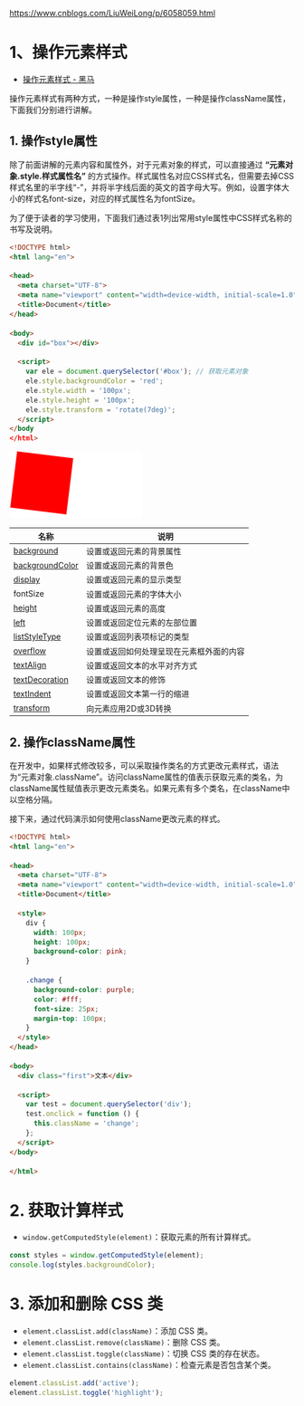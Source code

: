 https://www.cnblogs.com/LiuWeiLong/p/6058059.html



# 1、操作元素样式

* [操作元素样式 - 黑马](https://book.itheima.net/course/1258676978588860418/1277481554465005570/1277491444881301506)

操作元素样式有两种方式，一种是操作style属性，一种是操作className属性，下面我们分别进行讲解。

## 1. 操作style属性

除了前面讲解的元素内容和属性外，对于元素对象的样式，可以直接通过 **“元素对象.style.样式属性名”** 的方式操作。样式属性名对应CSS样式名，但需要去掉CSS样式名里的半字线“-”，并将半字线后面的英文的首字母大写。例如，设置字体大小的样式名font-size，对应的样式属性名为fontSize。

为了便于读者的学习使用，下面我们通过表1列出常用style属性中CSS样式名称的书写及说明。

```html
<!DOCTYPE html>
<html lang="en">

<head>
  <meta charset="UTF-8">
  <meta name="viewport" content="width=device-width, initial-scale=1.0">
  <title>Document</title>
</head>

<body>
  <div id="box"></div>

  <script>
    var ele = document.querySelector('#box'); // 获取元素对象
    ele.style.backgroundColor = 'red';
    ele.style.width = '100px';
    ele.style.height = '100px';
    ele.style.transform = 'rotate(7deg)';
  </script>
</body
</html>
```

![](images/003.png)

| **名称**                                                     | **说明**                                 |
| ------------------------------------------------------------ | ---------------------------------------- |
| [background](http://www.runoob.com/jsref/prop-style-background.html) | 设置或返回元素的背景属性                 |
| [backgroundColor](http://www.runoob.com/jsref/prop-style-backgroundcolor.html) | 设置或返回元素的背景色                   |
| [display](http://www.runoob.com/jsref/prop-style-display.html) | 设置或返回元素的显示类型                 |
| fontSize                                                     | 设置或返回元素的字体大小                 |
| [height](http://www.runoob.com/jsref/prop-style-height.html) | 设置或返回元素的高度                     |
| [left](http://www.runoob.com/jsref/prop-style-left.html)     | 设置或返回定位元素的左部位置             |
| [listStyleType](http://www.runoob.com/jsref/prop-style-liststyletype.html) | 设置或返回列表项标记的类型               |
| [overflow](http://www.runoob.com/jsref/prop-style-overflow.html) | 设置或返回如何处理呈现在元素框外面的内容 |
| [textAlign](http://www.runoob.com/jsref/prop-style-textalign.html) | 设置或返回文本的水平对齐方式             |
| [textDecoration](http://www.runoob.com/jsref/prop-style-textdecoration.html) | 设置或返回文本的修饰                     |
| [textIndent](http://www.runoob.com/jsref/prop-style-textindent.html) | 设置或返回文本第一行的缩进               |
| [transform](http://www.runoob.com/jsref/prop-style-transform.html) | 向元素应用2D或3D转换                     |



## 2. 操作className属性

在开发中，如果样式修改较多，可以采取操作类名的方式更改元素样式，语法为“元素对象.className”。访问className属性的值表示获取元素的类名，为className属性赋值表示更改元素类名。如果元素有多个类名，在className中以空格分隔。

接下来，通过代码演示如何使用className更改元素的样式。

```html
<!DOCTYPE html>
<html lang="en">

<head>
  <meta charset="UTF-8">
  <meta name="viewport" content="width=device-width, initial-scale=1.0">
  <title>Document</title>

  <style>
    div {
      width: 100px;
      height: 100px;
      background-color: pink;
    }

    .change {
      background-color: purple;
      color: #fff;
      font-size: 25px;
      margin-top: 100px;
    }
  </style>
</head>

<body>
  <div class="first">文本</div>

  <script>
    var test = document.querySelector('div');
    test.onclick = function () {
      this.className = 'change';
    };
  </script>
</body>

</html>
```



# 2. **获取计算样式**

- `window.getComputedStyle(element)`：获取元素的所有计算样式。

```js
const styles = window.getComputedStyle(element);
console.log(styles.backgroundColor);
```



# 3. **添加和删除 CSS 类**

- `element.classList.add(className)`：添加 CSS 类。
- `element.classList.remove(className)`：删除 CSS 类。
- `element.classList.toggle(className)`：切换 CSS 类的存在状态。
- `element.classList.contains(className)`：检查元素是否包含某个类。

```js
element.classList.add('active');
element.classList.toggle('highlight');
```













